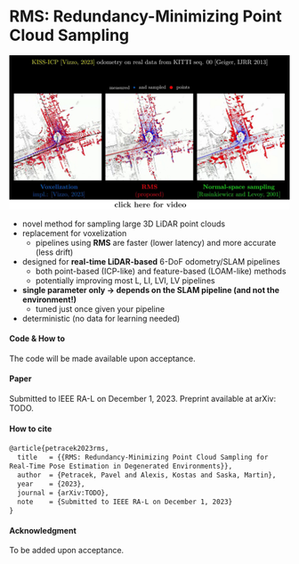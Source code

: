 # RMS: Redundancy-Minimizing Point Cloud Sampling

[![RMS](./fig/snapshot.jpg)](https://www.youtube.com/watch?v=Y9ZlRrX1UBY)

  * novel method for sampling large 3D LiDAR point clouds
  * replacement for voxelization
    * pipelines using **RMS** are faster (lower latency) and more accurate (less drift)
  * designed for **real-time LiDAR-based** 6-DoF odometry/SLAM pipelines
    * both point-based (ICP-like) and feature-based (LOAM-like) methods 
    * potentially improving most L, LI, LVI, LV pipelines  
  * **single parameter only -> depends on the SLAM pipeline (and not the environment!)**
    * tuned just once given your pipeline
  * deterministic (no data for learning needed) 

#### Code & How to
The code will be made available upon acceptance.

#### Paper
Submitted to IEEE RA-L on December 1, 2023.
Preprint available at arXiv: TODO.

#### How to cite
```
@article{petracek2023rms,
  title   = {{RMS: Redundancy-Minimizing Point Cloud Sampling for Real-Time Pose Estimation in Degenerated Environments}}, 
  author  = {Petracek, Pavel and Alexis, Kostas and Saska, Martin}, 
  year    = {2023},
  journal = {arXiv:TODO},
  note    = {Submitted to IEEE RA-L on December 1, 2023}
}
```

#### Acknowledgment
To be added upon acceptance.
